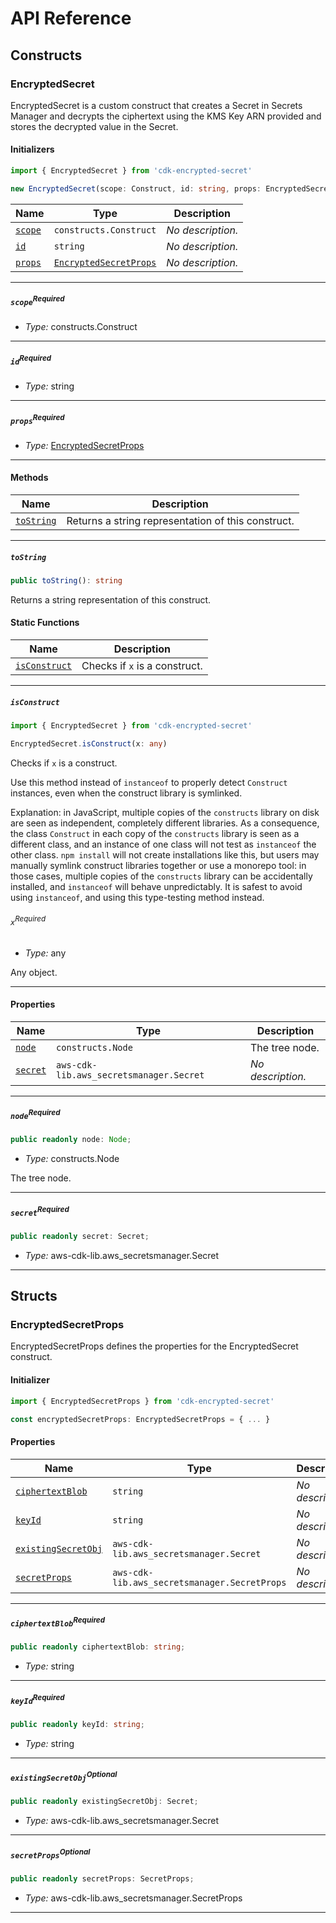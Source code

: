 # API Reference <a name="API Reference" id="api-reference"></a>

## Constructs <a name="Constructs" id="Constructs"></a>

### EncryptedSecret <a name="EncryptedSecret" id="cdk-encrypted-secret.EncryptedSecret"></a>

EncryptedSecret is a custom construct that creates a Secret in Secrets Manager and decrypts the ciphertext using the KMS Key ARN provided and stores the decrypted value in the Secret.

#### Initializers <a name="Initializers" id="cdk-encrypted-secret.EncryptedSecret.Initializer"></a>

```typescript
import { EncryptedSecret } from 'cdk-encrypted-secret'

new EncryptedSecret(scope: Construct, id: string, props: EncryptedSecretProps)
```

| **Name** | **Type** | **Description** |
| --- | --- | --- |
| <code><a href="#cdk-encrypted-secret.EncryptedSecret.Initializer.parameter.scope">scope</a></code> | <code>constructs.Construct</code> | *No description.* |
| <code><a href="#cdk-encrypted-secret.EncryptedSecret.Initializer.parameter.id">id</a></code> | <code>string</code> | *No description.* |
| <code><a href="#cdk-encrypted-secret.EncryptedSecret.Initializer.parameter.props">props</a></code> | <code><a href="#cdk-encrypted-secret.EncryptedSecretProps">EncryptedSecretProps</a></code> | *No description.* |

---

##### `scope`<sup>Required</sup> <a name="scope" id="cdk-encrypted-secret.EncryptedSecret.Initializer.parameter.scope"></a>

- *Type:* constructs.Construct

---

##### `id`<sup>Required</sup> <a name="id" id="cdk-encrypted-secret.EncryptedSecret.Initializer.parameter.id"></a>

- *Type:* string

---

##### `props`<sup>Required</sup> <a name="props" id="cdk-encrypted-secret.EncryptedSecret.Initializer.parameter.props"></a>

- *Type:* <a href="#cdk-encrypted-secret.EncryptedSecretProps">EncryptedSecretProps</a>

---

#### Methods <a name="Methods" id="Methods"></a>

| **Name** | **Description** |
| --- | --- |
| <code><a href="#cdk-encrypted-secret.EncryptedSecret.toString">toString</a></code> | Returns a string representation of this construct. |

---

##### `toString` <a name="toString" id="cdk-encrypted-secret.EncryptedSecret.toString"></a>

```typescript
public toString(): string
```

Returns a string representation of this construct.

#### Static Functions <a name="Static Functions" id="Static Functions"></a>

| **Name** | **Description** |
| --- | --- |
| <code><a href="#cdk-encrypted-secret.EncryptedSecret.isConstruct">isConstruct</a></code> | Checks if `x` is a construct. |

---

##### `isConstruct` <a name="isConstruct" id="cdk-encrypted-secret.EncryptedSecret.isConstruct"></a>

```typescript
import { EncryptedSecret } from 'cdk-encrypted-secret'

EncryptedSecret.isConstruct(x: any)
```

Checks if `x` is a construct.

Use this method instead of `instanceof` to properly detect `Construct`
instances, even when the construct library is symlinked.

Explanation: in JavaScript, multiple copies of the `constructs` library on
disk are seen as independent, completely different libraries. As a
consequence, the class `Construct` in each copy of the `constructs` library
is seen as a different class, and an instance of one class will not test as
`instanceof` the other class. `npm install` will not create installations
like this, but users may manually symlink construct libraries together or
use a monorepo tool: in those cases, multiple copies of the `constructs`
library can be accidentally installed, and `instanceof` will behave
unpredictably. It is safest to avoid using `instanceof`, and using
this type-testing method instead.

###### `x`<sup>Required</sup> <a name="x" id="cdk-encrypted-secret.EncryptedSecret.isConstruct.parameter.x"></a>

- *Type:* any

Any object.

---

#### Properties <a name="Properties" id="Properties"></a>

| **Name** | **Type** | **Description** |
| --- | --- | --- |
| <code><a href="#cdk-encrypted-secret.EncryptedSecret.property.node">node</a></code> | <code>constructs.Node</code> | The tree node. |
| <code><a href="#cdk-encrypted-secret.EncryptedSecret.property.secret">secret</a></code> | <code>aws-cdk-lib.aws_secretsmanager.Secret</code> | *No description.* |

---

##### `node`<sup>Required</sup> <a name="node" id="cdk-encrypted-secret.EncryptedSecret.property.node"></a>

```typescript
public readonly node: Node;
```

- *Type:* constructs.Node

The tree node.

---

##### `secret`<sup>Required</sup> <a name="secret" id="cdk-encrypted-secret.EncryptedSecret.property.secret"></a>

```typescript
public readonly secret: Secret;
```

- *Type:* aws-cdk-lib.aws_secretsmanager.Secret

---


## Structs <a name="Structs" id="Structs"></a>

### EncryptedSecretProps <a name="EncryptedSecretProps" id="cdk-encrypted-secret.EncryptedSecretProps"></a>

EncryptedSecretProps defines the properties for the EncryptedSecret construct.

#### Initializer <a name="Initializer" id="cdk-encrypted-secret.EncryptedSecretProps.Initializer"></a>

```typescript
import { EncryptedSecretProps } from 'cdk-encrypted-secret'

const encryptedSecretProps: EncryptedSecretProps = { ... }
```

#### Properties <a name="Properties" id="Properties"></a>

| **Name** | **Type** | **Description** |
| --- | --- | --- |
| <code><a href="#cdk-encrypted-secret.EncryptedSecretProps.property.ciphertextBlob">ciphertextBlob</a></code> | <code>string</code> | *No description.* |
| <code><a href="#cdk-encrypted-secret.EncryptedSecretProps.property.keyId">keyId</a></code> | <code>string</code> | *No description.* |
| <code><a href="#cdk-encrypted-secret.EncryptedSecretProps.property.existingSecretObj">existingSecretObj</a></code> | <code>aws-cdk-lib.aws_secretsmanager.Secret</code> | *No description.* |
| <code><a href="#cdk-encrypted-secret.EncryptedSecretProps.property.secretProps">secretProps</a></code> | <code>aws-cdk-lib.aws_secretsmanager.SecretProps</code> | *No description.* |

---

##### `ciphertextBlob`<sup>Required</sup> <a name="ciphertextBlob" id="cdk-encrypted-secret.EncryptedSecretProps.property.ciphertextBlob"></a>

```typescript
public readonly ciphertextBlob: string;
```

- *Type:* string

---

##### `keyId`<sup>Required</sup> <a name="keyId" id="cdk-encrypted-secret.EncryptedSecretProps.property.keyId"></a>

```typescript
public readonly keyId: string;
```

- *Type:* string

---

##### `existingSecretObj`<sup>Optional</sup> <a name="existingSecretObj" id="cdk-encrypted-secret.EncryptedSecretProps.property.existingSecretObj"></a>

```typescript
public readonly existingSecretObj: Secret;
```

- *Type:* aws-cdk-lib.aws_secretsmanager.Secret

---

##### `secretProps`<sup>Optional</sup> <a name="secretProps" id="cdk-encrypted-secret.EncryptedSecretProps.property.secretProps"></a>

```typescript
public readonly secretProps: SecretProps;
```

- *Type:* aws-cdk-lib.aws_secretsmanager.SecretProps

---



